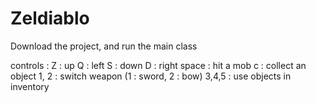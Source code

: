# Zeldiablo
Download the project, and run the main class

controls : 
Z : up
Q : left
S : down
D : right
space : hit a mob
c : collect an object 
1, 2 : switch weapon (1 : sword, 2 : bow)
3,4,5 : use objects in inventory
